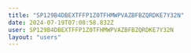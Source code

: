 ```yaml
---
title: "SP129B4DBEXTFFP1Z0TFHMWPVAZBFBZQRDKE7Y32N"
date: 2024-07-19T07:08:58.832Z
user: SP129B4DBEXTFFP1Z0TFHMWPVAZBFBZQRDKE7Y32N
layout: "users"
---
```

    